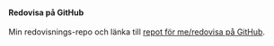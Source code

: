 #### Redovisa på GitHub

Min redovisnings-repo och länka till [repot för me/redovisa på GitHub](https://github.com/jonathan0902/Ramverk1).
